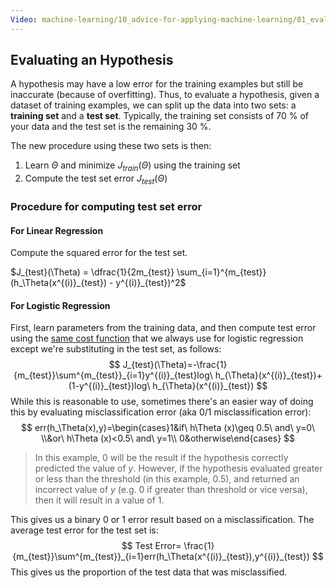 ```yaml
---
Video: machine-learning/10_advice-for-applying-machine-learning/01_evaluating-a-learning-algorithm/02_evaluating-a-hypothesis.mp4
---
```


## Evaluating an Hypothesis

A hypothesis may have a low error for the training examples but still be inaccurate (because of overfitting). Thus, to evaluate a hypothesis, given a dataset of training examples, we can split up the data into two sets: a **training set** and a **test set**. Typically, the training set consists of 70 % of your data and the test set is the remaining 30 %.

The new procedure using these two sets is then:

1. Learn $\Theta$ and minimize $J_{train}(\Theta)$ using the training set
2. Compute the test set error $J_{test}(\Theta)$

### Procedure for computing test set error

#### For Linear Regression

Compute the squared error for the test set.

 $J_{test}(\Theta) = \dfrac{1}{2m_{test}} \sum_{i=1}^{m_{test}}(h_\Theta(x^{(i)}_{test}) - y^{(i)}_{test})^2$

#### For Logistic Regression

First, learn parameters from the training data, and then compute test error using the [same cost function](07-logistic-regression-model/02-simplified-cost-function.md) that we always use for logistic regression except we're substituting in the test set, as follows:
$$
J_{test}(\Theta)=-\frac{1}{m_{test}}\sum^{m_{test}}_{i=1}y^{(i)}_{test}log\ h_{\Theta}(x^{(i)}_{test})+(1-y^{(i)}_{test})log\ h_{\Theta}(x^{(i)}_{test})
$$
While this is reasonable to use, sometimes there's an easier way of doing this by evaluating misclassification error (aka 0/1 misclassification error):
$$
err(h_\Theta(x),y)=\begin{cases}1&if\  h\Theta (x)\geq 0.5\  and\  y=0\  \\&or\  h\Theta (x)<0.5\  and\  y=1\\ 0&otherwise\end{cases}
$$

> In this example, $0$ will be the result if the hypothesis correctly predicted the value of $y$.  However, if the hypothesis evaluated greater or less than the threshold (in this example, $0.5$), and returned an incorrect value of $y$ (e.g. 0 if greater than threshold or vice versa), then it will result in a value of $1$.

This gives us a binary 0 or 1 error result based on a misclassification. The average test error for the test set is:
$$
Test Error= \frac{1}{m_{test}}\sum^{m_{test}}_{i=1}err(h_\Theta(x^{(i)}_{test}),y^{(i)}_{test})
$$
This gives us the proportion of the test data that was misclassified.




